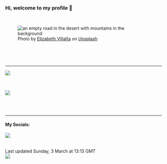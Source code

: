 <h3>Hi, welcome to my profile 👋</h3>

<br />
<figure>
  <img
    src="https://images.unsplash.com/photo-1632409329049-eb85c48d6bd0?crop=entropy&cs=tinysrgb&fit=max&fm=jpg&ixid=M3wyNzQ3MDB8MHwxfHJhbmRvbXx8fHx8fHx8fDE3MDk0Njg0MjV8&ixlib=rb-4.0.3&q=80&w=1080&auto=format"
    alt="an empty road in the desert with mountains in the background" 
  />
  <figcaption>Photo by <a
    href="https://unsplash.com/@emvillal?utm_source=Profile%20readme&utm_medium=referral">Elizabeth Villalta</a> on <a
    href="https://unsplash.com/?utm_source=Profile%20readme&utm_medium=referral">Unsplash</a></figcaption>
</figure>




  <br /><br /><br />

<hr />
<img
  src="https://github-readme-stats.vercel.app/api?username=shanelucy&show_icons=true&theme=calm"
/>
<br /><br /><br />

<img 
  src="https://github-readme-stats.vercel.app/api/top-langs/?username=shanelucy&theme=calm"
/>
<br /><br /><br /><br />
<hr />
<h4>My Socials:</h4>
<a href="https://uk.linkedin.com/in/shane-lucy-4735b616a">
  <img
    src="https://img.shields.io/badge/linkedin%20-%230077B5.svg?&style=for-the-badge&logo=linkedin&logoColor=white"
  />
</a>
<br /><br /><br />
Last updated Sunday, 3 March at 13:13 GMT
<br />
<img
  src="https://github.com/ShaneLucy/ShaneLucy/workflows/README%20build/badge.svg"
/>
